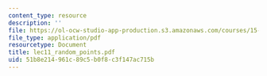 ```yaml
---
content_type: resource
description: ''
file: https://ol-ocw-studio-app-production.s3.amazonaws.com/courses/15-667-negotiation-and-conflict-management-spring-2001/51b8e214961c89c5b0f8c3f147ac715b_lec11_random_points.pdf
file_type: application/pdf
resourcetype: Document
title: lec11_random_points.pdf
uid: 51b8e214-961c-89c5-b0f8-c3f147ac715b
---
```

